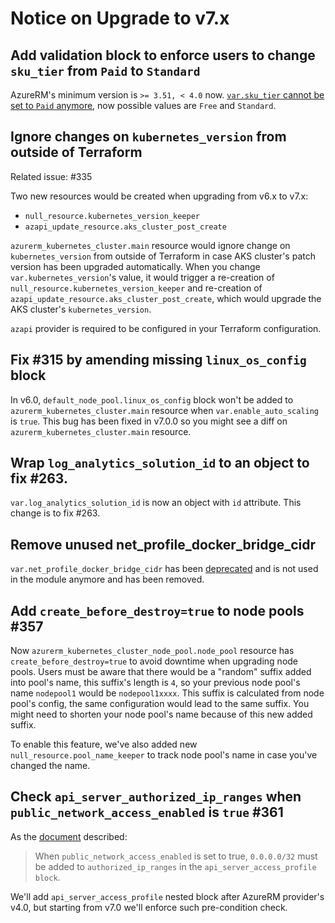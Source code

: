 # Notice on Upgrade to v7.x

## Add validation block to enforce users to change `sku_tier` from `Paid` to `Standard`

AzureRM's minimum version is `>= 3.51, < 4.0` now.
[`var.sku_tier` cannot be set to `Paid` anymore](https://github.com/hashicorp/terraform-provider-azurerm/issues/20887), now possible values are `Free` and `Standard`.

## Ignore changes on `kubernetes_version` from outside of Terraform

Related issue: #335

Two new resources would be created when upgrading from v6.x to v7.x:

* `null_resource.kubernetes_version_keeper`
* `azapi_update_resource.aks_cluster_post_create`

`azurerm_kubernetes_cluster.main` resource would ignore change on `kubernetes_version` from outside of Terraform in case AKS cluster's patch version has been upgraded automatically.
When you change `var.kubernetes_version`'s value, it would trigger a re-creation of `null_resource.kubernetes_version_keeper` and re-creation of `azapi_update_resource.aks_cluster_post_create`, which would upgrade the AKS cluster's `kubernetes_version`.

`azapi` provider is required to be configured in your Terraform configuration.

## Fix #315 by amending missing `linux_os_config` block

In v6.0, `default_node_pool.linux_os_config` block won't be added to `azurerm_kubernetes_cluster.main` resource when `var.enable_auto_scaling` is `true`. This bug has been fixed in v7.0.0 so you might see a diff on `azurerm_kubernetes_cluster.main` resource.

##  Wrap `log_analytics_solution_id` to an object to fix #263.

`var.log_analytics_solution_id` is now an object with `id` attribute. This change is to fix #263.

## Remove unused net_profile_docker_bridge_cidr

`var.net_profile_docker_bridge_cidr` has been [deprecated](https://github.com/hashicorp/terraform-provider-azurerm/issues/18119) and is not used in the module anymore and has been removed.

## Add `create_before_destroy=true` to node pools #357

Now `azurerm_kubernetes_cluster_node_pool.node_pool` resource has `create_before_destroy=true` to avoid downtime when upgrading node pools. Users must be aware that there would be a "random" suffix added into pool's name, this suffix's length is `4`, so your previous node pool's name `nodepool1` would be `nodepool1xxxx`. This suffix is calculated from node pool's config, the same configuration would lead to the same suffix. You might need to shorten your node pool's name because of this new added suffix.

To enable this feature, we've also added new `null_resource.pool_name_keeper` to track node pool's name in case you've changed the name.

## Check `api_server_authorized_ip_ranges` when `public_network_access_enabled` is `true` #361

As the [document](https://registry.terraform.io/providers/hashicorp/azurerm/latest/docs/resources/kubernetes_cluster#public_network_access_enabled) described:

>When `public_network_access_enabled` is set to true, `0.0.0.0/32` must be added to `authorized_ip_ranges` in the `api_server_access_profile block`.

We'll add `api_server_access_profile` nested block after AzureRM provider's v4.0, but starting from v7.0 we'll enforce such pre-condition check.